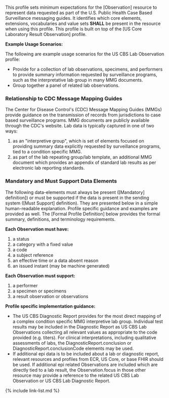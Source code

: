 This profile sets minimum expectations for the [Observation] resource to represent data requested as part of the U.S. Public Health Case Based Surveillance messaging guides. It identifies which core elements, extensions, vocabularies and value sets **SHALL** be present in the resource when using this profile. This profile is built on top of the [US Core Laboratory Result Observation] profile.

**Example Usage Scenarios:**

The following are example usage scenarios for the US CBS Lab Observation profile:

-   Provide for a collection of lab observations, specimens, and performers to provide summary information requested by surveillance programs, such as the interpretative lab group in many MMG documents.
-   Group together a panel of related lab observations.

### Relationship to CDC Message Mapping Guides

The Center for Disease Control's (CDC) Message Mapping Guides (MMGs) provide guidance on the transmission of records from jurisdictions to case based surveillance programs. MMG documents are publicly available through the CDC's website. Lab data is typically captured in one of two ways:
1. as an "interpretive group", which is set of elements focused on providing summary data explicitly requested by surveillance programs, tied to a condition specific MMG.
1. as part of the lab repeating group/lab template, an additional MMG document which provides an appendix of standard lab results as per electronic lab reporting standards.

### Mandatory and Must Support Data Elements

The following data-elements must always be present ([Mandatory] definition]) or must be supported if the data is present in the sending system ([Must Support] definition). They are presented below in a simple human-readable explanation.  Profile specific guidance and examples are provided as well.  The [Formal Profile Definition] below provides the formal summary, definitions, and  terminology requirements.

**Each Observation must have:**

1. a status
1. a category with a fixed value
1. a code
1. a subject reference
1. an effective time or a data absent reason
1. an issued instant (may be machine generated)

**Each Observation must support:**

1. a performer
1. a specimen or specimens
1. a result observation or observations


**Profile specific implementation guidance:**

- The US CBS Diagnostic Report provides for the most direct mapping of a complex condition specific MMG interpretive lab group. Individual test results may be included in the Diagnostic Report as US CBS Lab Observations collecting all relevant values as appropriate to the code provided (e.g. titers). For clinical interpretations, including qualitative assessments of labs, the DiagnosticReport.conclusion or DiagnosticReport.conclusionCode elements may be used.
- If additional epi data is to be included about a lab or diagnostic report, relevant resources and profiles from ECR, US Core, or base FHIR should be used. If additional epi related Observations are included which are directly tied to a lab result, the Observation.focus in those other resource may provide a reference to the related US CBS Lab Observation or US CBS Lab Diagnostic Report.

{% include link-list.md %}
